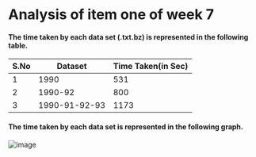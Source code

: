 # Analysis of item one of week 7

#### The time taken by each data set (.txt.bz) is represented in the following table.

S.No | Dataset       | Time Taken(in Sec)
---  | ---           | ---
1    | 1990          | 531
2    | 1990-92       | 800
3    | 1990-91-92-93 | 1173 


#### The time taken by each data set is represented in the following graph.
![image](https://cloud.githubusercontent.com/assets/25064372/24324791/b3587688-115a-11e7-9fbe-2189d9a6133c.png)






